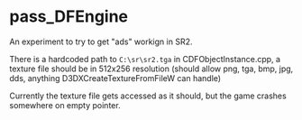 pass_DFEngine
===
An experiment to try to get "ads" workign in SR2.

There is a hardcoded path to `C:\sr\sr2.tga` in CDFObjectInstance.cpp, a texture file should be in 512x256 resolution (should allow png, tga, bmp, jpg, dds, anything D3DXCreateTextureFromFileW can handle)

Currently the texture file gets accessed as it should, but the game crashes somewhere on empty pointer.